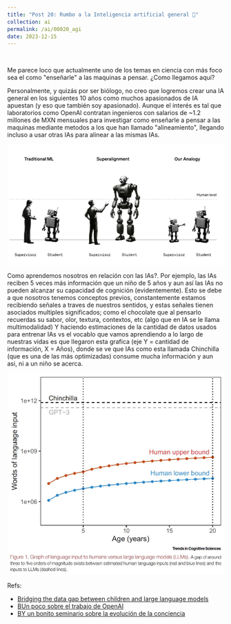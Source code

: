 ```yaml
---
title: "Post 20: Rumbo a la Inteligencia artificial general 🧠"
collection: ai
permalink: /ai/00020_agi
date: 2023-12-15
---
```


&nbsp;

Me parece loco que actualmente uno de los temas en ciencia con más foco sea el como "enseñarle" a las maquinas a pensar. ¿Como llegamos aquí?  

Personalmente, y quizás por ser biólogo, no creo que logremos crear una IA general en los siguientes 10 años como muchos apasionados de IA apuestan (y eso que también soy apasionado). Aunque el interés es tal que laboratorios como OpenAI contratan ingenieros con salarios de ~1.2 millones de MXN mensuales para investigar como enseñarle a pensar a las maquinas mediante metodos a los que han llamado "alineamiento", llegando incluso a usar otras IAs para alinear a las mismas IAs. 

![img](/images/ai/00020_agi.jpg)

Como aprendemos nosotros en relación con las IAs?. Por ejemplo, las IAs reciben 5 veces más información que un niño de 5 años y aun así las IAs no pueden alcanzar su capacidad de cognición (evidentemente).  Esto se debe a que nosotros tenemos conceptos previos, constantemente estamos recibiendo señales a traves de nuestros sentidos, y estas señales tienen asociados multiples significados; como el chocolate que al pensarlo recuerdas su sabor, olor, textura, contextos, etc (algo que en IA se le llama multimodalidad)
Y haciendo estimaciones de la cantidad de datos usados para entrenar IAs vs el vocablo que vamos aprendiendo a lo largo de nuestras vidas es que llegaron esta grafica (eje Y = cantidad de información, X = Años), donde se ve que IAs como esta llamada Chinchilla (que es una de las más optimizadas) consume mucha información y aun asi, ni a un niño se acerca.

![img](/images/ai/00020_agi2.jpg)

Refs:
* [Bridging the data gap between children and large language models](https://osf.io/preprints/psyarxiv/qzbgx)
* [BUn poco sobre el trabajo de OpenAI](https://openai.com/research/weak-to-strong-generalization)
* [BY un bonito seminario sobre la evolución de la conciencia](https://www.youtube.com/watch?v=9QWaZp_2I1k)


